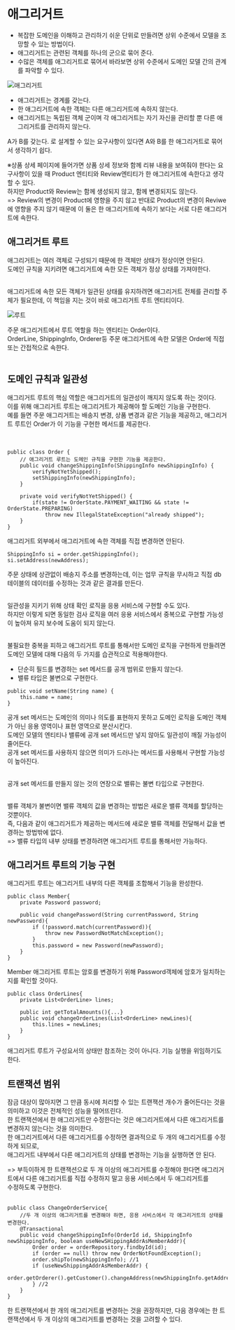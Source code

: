 <h1>애그리거트</h1>

 - 복잡한 도메인을 이해하고 관리하기 쉬운 단위로 만들려면 상위 수준에서 모델을 조망할 수 있는 방법이다.
 - 애그리거트는 관련된 객체를 하나의 군으로 묶어 준다.
 - 수많은 객체를 애그리거트로 묶어서 바라보면 상위 수준에서 도메인 모델 간의 관계를 파악할 수 있다.


![애그리거트](https://github.com/JSON-loading-and-unloading/DDD-start/assets/106163272/2438d648-ea45-4e98-b1c4-a5e39db7006b)

- 애그리거트는 경계를 갖는다.
- 한 애그리거트에 속한 객체는 다른 애그리거트에 속하지 않는다.
- 애그리거트는 독립된 객체 군이며 각 애그리거트는 자기 자신을 관리할 뿐 다른 애그리거트를 관리하지 않는다.


A가 B를 갖는다. 로 설계할 수 있는 요구사항이 있다면 A와 B를 한 애그리거트로 묶어서 생각하기 쉽다.</br>

※상품 상세 페이지에 들어가면 상품 상세 정보와 함께 리뷰 내용을 보여줘야 한다는 요구사항이 있을 때 Product 엔티티와 Review엔티티가 한 애그리거트에 속한다고 생각할 수 있다.</br>
하지만 Product와 Review는 함께 생성되지 않고, 함께 변경되지도 않는다.</br>
 => Review의 변경이 Product에 영향을 주지 않고 반대로 Product의 변경이 Reviwe에 영향을 주지 않기 때문에 이 둘은 한 애그리거트에 속하기 보다는 서로 다른 애그리거트에 속한다.</br>

 <h2>애그리거트 루트</h2>

 애그리거트는 여러 객체로 구성되기 때문에 한 객체만 상태가 정상이면 안된다.</br>
 도메인 규칙을 지키려면 애그리거트에 속한 모든 객체가 정상 상태를 가져야한다.</br></br>

 애그리거트에 속한 모든 객체가 일관된 상태를 유지하려면 애그리거트 전체를 관리할 주체가 필요한데, 이 책임을 지는 것이 바로 애그리거트 루트 엔티티이다.</br>

 ![루트](https://github.com/JSON-loading-and-unloading/DDD-start/assets/106163272/b5ff5fb2-f1eb-48b6-9476-77dfaf310f34)


 주문 애그리거트에서 루트 역할을 하는 엔티티는 Order이다.</br>
 OrderLine, ShippingInfo, Orderer등 주문 애그리거트에 속한 모델은 Order에 직접 또는 간접적으로 속한다.</br></br>

 <h2>도메인 규칙과 일관성</h2>

 애그리거트 루트의 핵심 역할은 애그리거트의 일관성이 깨지지 않도록 하는 것이다.</br>
이를 위해 애그리거트 루트는 애그리거트가 제공해야 할 도메인 기능을 구현한다.</br>
예를 들면 주문 애그리거트는 배송지 변경, 상품 변경과 같은 기능을 제공하고, 애그리거트 루트인 Order가 이 기능을 구현한 메서드를 제공한다.</br></br></br>

```
public class Order {
	// 애그리거트 루트는 도메인 규칙을 구현한 기능을 제공한다.
    public void changeShippingInfo(ShippingInfo newShippingInfo) {
    	verifyNotYetShipped();
        setShippingInfo(newShippingInfo);
    }
    
    private void verifyNotYetShipped() {
    	if(state != OrderState.PAYMENT_WAITING && state != OrderState.PREPARING)
        	throw new IllegalStateException("already shipped");
    }
}

```

애그리거트 외부에서 애그리거트에 속한 객체를 직접 변경하면 안된다.</br>

```
ShippingInfo si = order.getShippingInfo();
si.setAddress(newAddress);

```

주문 상태에 상관없이 배송지 주소를 변경하는데, 이는 업무 규칙을 무시하고 직접 db 테이블의 데이터를 수정하는 것과 같은 결과를 만든다.</br></br>

일관성을 지키기 위해 상태 확인 로직을 응용 서비스에 구현할 수도 있다.</br>
하지만 이렇게 되면 동일한 검사 로직을 여러 응용 서비스에서 중복으로 구현할 가능성이 높아져 유지 보수에 도움이 되지 않는다.</br></br>

불필요한 중복을 피하고 애그리거트 루트를 통해서만 도메인 로직을 구현하게 만들려면 도메인 모델에 대해 다음의 두 가지를 습관적으로 적용해야한다.</br>

 - 단순히 필드를 변경하는 set 메서드를 공개 범위로 만들지 않는다.
 - 밸류 타입은 불변으로 구현한다.

```
public void setName(String name) {
	this.name = name;
}

```
공개 set 메서드는 도메인의 의미나 의도를 표현하지 못하고 도메인 로직을 도메인 객체가 아닌 응용 영역이나 표현 영역으로 분산시킨다.</br>
도메인 모델의 엔티티나 밸류에 공개 set 메서드만 넣지 않아도 일관성이 깨질 가능성이 줄어든다.</br>
공개 set 메서드를 사용하지 않으면 의미가 드러나는 메서드를 사용해서 구현할 가능성이 높아진다.</br></br>

공개 set 메서드를 만들지 않는 것의 연장으로 밸류는 불변 타입으로 구현한다.</br></br>

밸류 객체가 불변이면 밸류 객체의 값을 변경하는 방법은 새로운 밸류 객체를 할당하는 것뿐이다.</br>
즉, 다음과 같이 애그리거트가 제공하는 메서드에 새로운 밸류 객체를 전달해서 값을 변경하는 방법밖에 없다.</br>
=> 밸류 타입의 내부 상태를 변경하려면 애그리거트 루트를 통해서만 가능하다.</br>


<h2>애그리거트 루트의 기능 구현</h2>

애그리거트 루트는 애그리거트 내부의 다른 객체를 조합해서 기능을 완성한다.</br>

```
public class Member{
	private Password password;

	public void changePassword(String currentPassword, String newPassword){
		if (!password.match(currentPassword)){
			throw new PasswordNotMatchException();
		}
		this.password = new Password(newPassword);
	}
}

```
Member 애그리거트 루트는 암호를 변경하기 위해 Password객체에 암호가 일치하는지를 확인할 것이다.</br>


```
public class OrderLines{
	private List<OrderLine> lines;

	public int getTotalAmounts(){...}
	public void changeOrderLines(List<OrderLine> newLines){
		this.lines = newLines;
	}
}

```

애그리거트 루트가 구성요서의 상태만 참조하는 것이 아니다. 기능 실행을 위임하기도 한다.</br>


<h2>트랜잭션 범위</h2>

잠금 대상이 많아지면 그 만큼 동시에 처리할 수 있는 트랜잭션 개수가 줄어든다는 것을 의미하고 이것은 전체적인 성능을 떨어뜨린다.</br>
한 트랜잭션에서 한 애그리거트만 수정한다는 것은 애그리거트에서 다른 애그리거트를 변경하지 않는다는 것을 의미한다.</br>
한 애그리거트에서 다른 애그리거트를 수정하면 결과적으로 두 개의 애그리거트를 수정하게 되므로,</br>
애그리거트 내부에서 다른 애그리거트의 상태를 변경하는 기능을 실행하면 안 된다.</br>

=> 부득이하게 한 트랜잭션으로 두 개 이상의 애그리거트를 수정해야 한다면 애그리거트에서 다른 애그리거트를 직접 수정하지 말고 응용 서비스에서 두 애그리거트를</br>
수정하도록 구현한다.</br></br>

```
public class ChangeOrderService{
	//두 개 이상의 애그리거트를 변경해야 하면, 응용 서비스에서 각 애그리거트의 상태를 변경한다.
	@Transactional
	public void changeShippingInfo(OrderId id, ShippingInfo newShippingInfo, boolean useNewSHippingAddrAsMemberAddr){
		Order order = orderRepository.findbyId(id);
		if (order == null) throw new OrderNotFoundException();
		order.shipTo(newShippingInfo); //1
		if (useNewShippingAddrAsMemberAddr) {
			order.getOrderer().getCustomer().changeAddress(newShippingInfo.getAddress());
		} //2
	}
}

```

한 트랜잭션에서 한 개의 애그리거트를 변경하는 것을 권장하지만, 다음 경우에는 한 트랜잭션에서 두 개 이상의 애그리거트를 변경하는 것을 고려할 수 있다.

</br>
